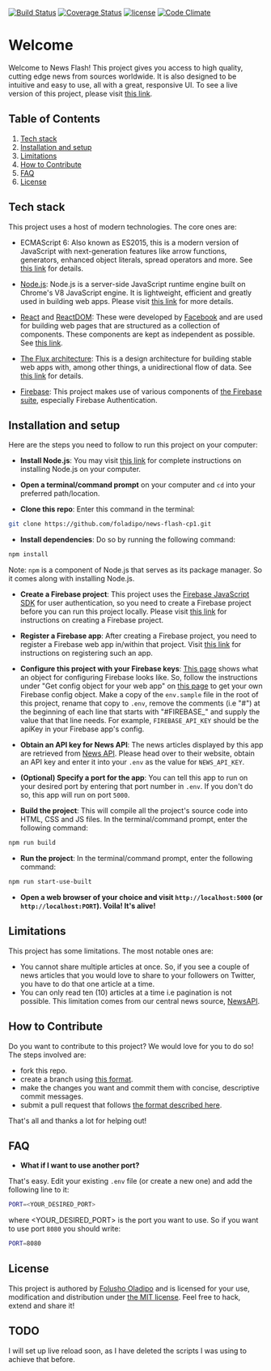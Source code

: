 [![Build Status](https://travis-ci.org/foladipo/news-flash-cp1.svg?branch=develop)](https://travis-ci.org/foladipo/news-flash-cp1)
[![Coverage Status](https://coveralls.io/repos/github/foladipo/news-flash-cp1/badge.png?branch=develop)](https://coveralls.io/github/foladipo/news-flash-cp1?branch=develop)
[![license](https://img.shields.io/github/license/mashape/apistatus.svg)]()
[![Code Climate](https://codeclimate.com/github/foladipo/news-flash-cp1//badges/gpa.svg)](https://codeclimate.com/github/foladipo/news-flash-cp1/)


# Welcome

Welcome to News Flash! This project gives you access to high quality, cutting edge news from 
sources worldwide. It is also designed to be intuitive and easy to use, all with a 
great, responsive UI. To see a live version of this project, please visit [this link](https://news-flash-cp1-staging.herokuapp.com/).


## Table of Contents

  1. [Tech stack](#tech-stack)
  1. [Installation and setup](#installation-and-setup)
  1. [Limitations](#limitations)
  1. [How to Contribute](#how-to-contribute)
  1. [FAQ](#faq)
  1. [License](#license)


## Tech stack

This project uses a host of modern technologies. The core ones are:
- ECMAScript 6: Also known as ES2015, this is a modern version of JavaScript with 
next-generation features like arrow functions, generators, enhanced object literals, 
spread operators and more. See [this link](https://en.wikipedia.org/wiki/ECMAScript) for details.

- [Node.js](https://nodejs.org): Node.js is a server-side JavaScript runtime engine built 
on Chrome's V8 JavaScript engine. It is lightweight, efficient and greatly used in building 
web apps. Please visit [this link](https://nodejs.org) for more details.

- [React](https://facebook.github.io/react/) and [ReactDOM](https://facebook.github.io/react/docs/react-dom.html): 
These were developed by [Facebook](https://facebook.com/) and are used for building web pages that are structured as a collection of 
components. These components are kept as independent as possible. See [this link](https://facebook.github.io/react/).

- [The Flux architecture](https://facebook.github.io/flux/): This is a design architecture for building stable 
web apps with, among other things, a unidirectional flow of data. See [this link](https://facebook.github.io/flux/) 
for details.

- [Firebase](https://firebase.google.com/): This project makes use of various components of 
[the Firebase suite](https://firebase.google.com/), especially Firebase Authentication.


## Installation and setup

Here are the steps you need to follow to run this project on your computer:
- **Install Node.js**: You may visit [this link](https://nodejs.org/en/download/) for complete 
instructions on installing Node.js on your computer.

- **Open a terminal/command prompt** on your computer and `cd` into your preferred path/location.

- **Clone this repo**: Enter this command in the terminal:

```bash
git clone https://github.com/foladipo/news-flash-cp1.git
```

- **Install dependencies**: Do so by running the following command:

```bash
npm install
```
Note: `npm` is a component of Node.js that serves as its package manager. So it comes along with installing Node.js.


- **Create a Firebase project**: This project uses the [Firebase JavaScript SDK](https://firebase.google.com/docs/web/setup/)
 for user authentication, so you need to create a Firebase project before you can run this
 project locally. Please visit [this link](https://firebase.google.com/docs/web/setup#create-project)
 for instructions on creating a Firebase project.

- **Register a Firebase app**: After creating a Firebase project, you need to register a
 Firebase web app in/within that project. Visit [this link](https://firebase.google.com/docs/web/setup#register-app)
 for instructions on registering such an app.

- **Configure this project with your Firebase keys**: [This page](https://firebase.google.com/docs/web/setup#config-object)
 shows what an object for configuring Firebase looks like. So, follow the instructions
 under "Get config object for your web app" on [this page](https://support.google.com/firebase/answer/7015592)
 to get your own Firebase config object. Make a copy of the `env.sample` file in the
 root of this project, rename that copy to `.env`, remove the comments (i.e "#") at
 the beginning of each line that starts with "#FIREBASE_" and supply the value
 that that line needs. For example, `FIREBASE_API_KEY` should be the apiKey in your
 Firebase app's config.

- **Obtain an API key for News API**: The news articles displayed by this app are
 retrieved from [News API](https://newsapi.org/). Please head over to their website,
 obtain an API key and enter it into your `.env` as the value for `NEWS_API_KEY`.

- **(Optional) Specify a port for the app**: You can tell this app to run on your
 desired port by entering that port number in `.env`. If you don't do so, this app
 will run on port `5000`.

- **Build the project**: This will compile all the project's source code into HTML, CSS and
 JS files. In the terminal/command prompt, enter the following command:

```bash
npm run build
```

- **Run the project**: In the terminal/command prompt, enter the following command:

```bash
npm run start-use-built
```

- **Open a web browser of your choice and visit `http://localhost:5000` (or `http://localhost:PORT`). Voila! It's alive!**


## Limitations

This project has some limitations. The most notable ones are:
- You cannot share multiple articles at once. So, if you see a couple of news articles that 
you would love to share to your followers on Twitter, you have to do that one article 
at a time.
- You can only read ten (10) articles at a time i.e pagination is not possible. This 
limitation comes from our central news source, [NewsAPI](https://newsapi.org).


## How to Contribute

Do you want to contribute to this project? We would love for you to do so! The steps involved are:
- fork this repo.
- create a branch using [this format](https://github.com/foladipo/news-flash-cp1/wiki/Branch-naming-convention).
- make the changes you want and commit them with concise, descriptive commit messages.
- submit a pull request that follows [the format described here](https://github.com/foladipo/news-flash-cp1/wiki/Pull-request-naming-and-description).

That's all and thanks a lot for helping out!


## FAQ

- **What if I want to use another port?**

That's easy. Edit your existing `.env` file (or create a new one) and add the following line to it:

```bash
PORT=<YOUR_DESIRED_PORT>
```

where <YOUR\_DESIRED\_PORT> is the port you want to use. So if you want to use port `8080` you should write:

```bash
PORT=8080
```


## License

This project is authored by [Folusho Oladipo](https://google.com/search?q=Folusho+Oladipo) and is licensed 
for your use, modification and distribution under [the MIT license](https://en.wikipedia.org/wiki/MIT_License). 
Feel free to hack, extend and share it!


## TODO
I will set up live reload soon, as I have deleted the scripts I was using to achieve that before.
